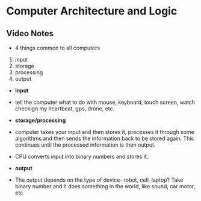 # Computer Architecture and Logic

## Video Notes
* 4 things common to all computers
1. input
1. storage
1. processing
1. output

* **input**
*  tell the computer what to do with mouse, keyboard, touch screen, watch checkign my heartbeat, gps, drone, etc. 


* **storage/processing**
* computer takes your input and then stores it, processes it through some algorithms and then sends the information back to be stored again. This continues until the processed information is then output.
* CPU converts input into binary numbers and stores it.


* **output** 
* The output depends on the type of device- robot, cell, laptop?
Take binary number and it does something in the world, like sound, car motor, etc

